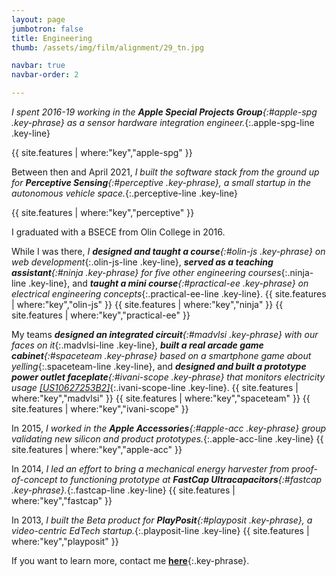 ```yaml
---
layout: page
jumbotron: false
title: Engineering
thumb: /assets/img/film/alignment/29_tn.jpg

navbar: true
navbar-order: 2

---
```


_I spent 2016-19 working in the **Apple Special Projects Group**{:#apple-spg .key-phrase} as a sensor hardware integration engineer._{:.apple-spg-line .key-line}

{{ site.features | where:"key","apple-spg" }}

Between then and April 2021, _I built the software stack from the ground up for **Perceptive Sensing**{:#perceptive .key-phrase}, a small startup in the autonomous vehicle space._{:.perceptive-line .key-line}

{{ site.features | where:"key","perceptive" }}

I graduated with a BSECE from Olin College in 2016.

<div markdown="1" id="index-indent">

While I was there, _I **designed and taught a course**{:#olin-js .key-phrase} on web development_{:.olin-js-line .key-line},
_**served as a teaching assistant**{:#ninja .key-phrase} for five other engineering courses_{:.ninja-line .key-line},
and _**taught a mini course**{:#practical-ee .key-phrase} on electrical engineering concepts_{:.practical-ee-line .key-line}.
{{ site.features | where:"key","olin-js" }}
{{ site.features | where:"key","ninja" }}
{{ site.features | where:"key","practical-ee" }}

My teams _**designed an integrated circuit**{:#madvlsi .key-phrase} with our faces on it_{:.madvlsi-line .key-line},
_**built a real arcade game cabinet**{:#spaceteam .key-phrase} based on a smartphone game about yelling_{:.spaceteam-line .key-line},
and _**designed and built a prototype power outlet faceplate**{:#ivani-scope .key-phrase} that monitors electricity usage [[US10627253B2]](https://patents.google.com/patent/US10627253B2/en)_{:.ivani-scope-line .key-line}.
{{ site.features | where:"key","madvlsi" }}
{{ site.features | where:"key","spaceteam" }}
{{ site.features | where:"key","ivani-scope" }}

</div>

In 2015, _I worked in the **Apple Accessories**{:#apple-acc .key-phrase} group validating new silicon and product prototypes._{:.apple-acc-line .key-line}
{{ site.features | where:"key","apple-acc" }}

In 2014, _I led an effort to bring a mechanical energy harvester from proof-of-concept to functioning prototype at **FastCap Ultracapacitors**{:#fastcap .key-phrase}._{:.fastcap-line .key-line}
{{ site.features | where:"key","fastcap" }}

In 2013, _I built the Beta product for **PlayPosit**{:#playposit .key-phrase}, a video-centric EdTech startup._{:.playposit-line .key-line}
{{ site.features | where:"key","playposit" }}


If you want to learn more, contact me [**here**](mailto:evan.dorsky@icloud.com){:.key-phrase}.

